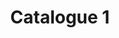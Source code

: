 ---
templateKey: catalogue-post
title: Catalogue 1
slider:
  - image: /img/products-grid1.jpg
    name: Slider 1
    text: >
      We sell green and roasted coffee beans that are sourced directly from
      independent farmers and farm cooperatives. We’re proud to offer a
      variety of coffee beans grown with great care for the environment and
      local communities. Check our post or contact us directly for current
      availability.
  - image: /img/products-grid2.jpg
    name: Slider 2
    text: >
      We sell green and roasted coffee beans that are sourced directly from
      independent farmers and farm cooperatives. We’re proud to offer a
      variety of coffee beans grown with great care for the environment and
      local communities. Check our post or contact us directly for current
      availability.

      We sell green and roasted coffee beans that are sourced directly from
      independent farmers and farm cooperatives. We’re proud to offer a
      variety of coffee beans grown with great care for the environment and
      local communities. Check our post or contact us directly for current
      availability.
  - image: /img/products-grid3.jpg
    name: Slider 3
    text: >
      We sell green and roasted coffee beans that are sourced directly from
      independent farmers and farm cooperatives. We’re proud to offer a
      variety of coffee beans grown with great care for the environment and
      local communities. Check our post or contact us directly for current
      availability.
---